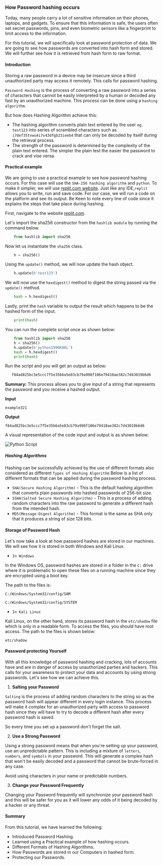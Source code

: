 ### How Password hashing occurs
Today, many people carry a lot of sensitive information on their phones, laptops, and gadgets. To ensure that this information is safe, the users often set secret passwords, pins, and even biometric sensors like a fingerprint to limit access to the information.

For this tutorial, we will specifically look at password protection of data. We are going to see how passwords are converted into hash form and stored. We will further see how it is retrieved from hash form to raw format.

#### Introduction
Storing a raw password in a device may be insecure since a third unauthorized party may access it remotely. This calls for password hashing.

`Password Hashing` is the process of converting a raw password into a series of characters that cannot be easily interpreted by a human or decoded any fast by an unauthorized machine. This process can be done using a `hashing algorithm`.

But how does Hashing Algorithm achieve this:
   * The hashing algorithm converts plain text entered by the user `eg. test123` into series of scrambled characters such as ` i7def35tvwu4i7v43dfgb23ieeb4` that can only be decoded by itself during the retrieval process.
   * The strength of the password is determined by the complexity of the plain text entered. The simpler the plain test the easier the password to crack and vise versa.


#### Practical example
We are going to use a practical example to see how password hashing occurs.
For this case will use the `SHA-256 hashing algorithm` and `python`. To make it simpler, we will use [replit.com website](https://replit.com/languages/python3). Just like any IDE,`replit` allows you to write, run and save code. For our case, we will run a code on the platform and see its output. Be Keen to note every line of code since it explains the steps that take place during hashing.


First, navigate to the website [replit.com](https://replit.com/languages/python3). 

Let's import the sha256 constructor from the `hashlib module` by running the command below.

```python
    from hashlib import sha256
```
Now let us instantiate the `sha256` class.
```python
    h = sha256()
```
Using the `update()` method, we will now update the hash object.
```python
    h.update(b'test123')
```
We will now use the `hexdigest()` method to digest the string passed via the `update()` method.
```python
    hash = h.hexdigest()
```
Lastly, print the `hash` variable to output the result which happens to be the hashed form of the input.
```python
    print(hash)
```
You can run the complete script once as shown below:
```python
    from hashlib import sha256
    h = sha256()
    h.update(b'python1990K00L')
    hash = h.hexdigest()
    print(hash)
```
Run the script and you will get an output as below:
```bash
   f84ad825bc3e5ccc7f5e35b6a5e83cb79a998f106e79410ae382c7d43019b6d6
```
**Summary:** This process allows you to give input of a string that represents the password and you receive a hashed output.

**Input**

`example321`

**Output**

`f84ad825bc3e5ccc7f5e35b6a5e83cb79a998f106e79410ae382c7d43019b6d6`

A visual representation of the code input and output is as shown below:

![Python Script](/engineering-education/how-password-hashing-occurs/script.png)

##### Hashing Algorithms

Hashing can be successfully achieved by the use of different formats also considered as different `Types of Hashing Algorithm`
Below is a list of different formats that can be applied during the password hashing process. 
- `SHA(Secure Hashing Algorithm)` - This is the default hashing algorithm that converts plain passwords into hashed passwords of 256-bit size.
- `SSHA(Salted Secure Hashing Algorithm)` - This is a process of adding random characters into the raw password to generate a different hash from the intended hash.
- `MD5(Message-Digest Algorithm)` - This format is the same as SHA only that it produces a string of size 128 bits.

#### Storage of Password Hash

Let's now take a look at how password hashes are stored in our machines. We will see how it is stored in both Windows and Kali Linux. 

- `In Windows` 

In the Windows OS, password hashes are stored in a folder in the `C:` drive where it is problematic to open these files on a running machine since they are encrypted using a boot key.

The path to the files is:

`C:/Windows/System32/config/SAM`

`C:/Windows/System32/config/SYSTEM`

- `In Kali Linux`

Kali Linux, on the other hand, stores its password hash in the `etc/shadow` file which is only in a readable form. To access the files, you should have root access. 
The path to the files is shown below:

`etc/shadow`

#### Password protecting Yourself
With all this knowledge of password hashing and cracking, lots of accounts have and are in danger of access by unauthorized parties and hackers. This calls for your awareness to protect your data and accounts by using strong passwords.
Let's see how we can achieve this.

1. **Salting your Password**

`Salting` is the process of adding random characters to the string so as the password hash will appear different in every login instance. This process will make it complex for an unauthorized party with access to password hash since they will have to try to decode a different hash after every password hash is saved. 

So every time you set up a password don't forget the salt. 

2. **Use a Strong Password**

Using a strong password means that when you're setting up your password, use an unpredictable pattern. This is including a mixture of `letters`, `numbers`, and `symbols` in your password. This will generate a complex hash that won't be easily decoded and a password that cannot be brute-forced in any case.

Avoid using characters in your name or predictable numbers.

3. **Change your Password Frequently**

Changing your Password frequently will synchronize your password hash and this will be safer for you as it will lower any odds of it being decoded by a hacker or any threat.

#### Summary
From this tutorial, we have learned the following:
- Introduced Password Hashing.
- Learned using a Practical example of how hashing occurs.
- Different Formats of Hashing Algorithms.
- How Passwords are stored in our Computers in hashed form.
- Protecting our Passwords.
